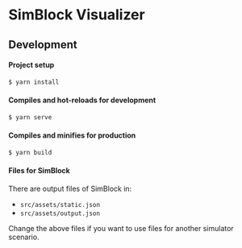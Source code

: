# SimBlock Visualizer

## Development

#### Project setup

```sh
$ yarn install
```

#### Compiles and hot-reloads for development

```sh
$ yarn serve
```

#### Compiles and minifies for production

```sh
$ yarn build
```

#### Files for SimBlock

There are output files of SimBlock in:
- `src/assets/static.json`
- `src/assets/output.json`

Change the above files if you want to use files for another simulator scenario.
